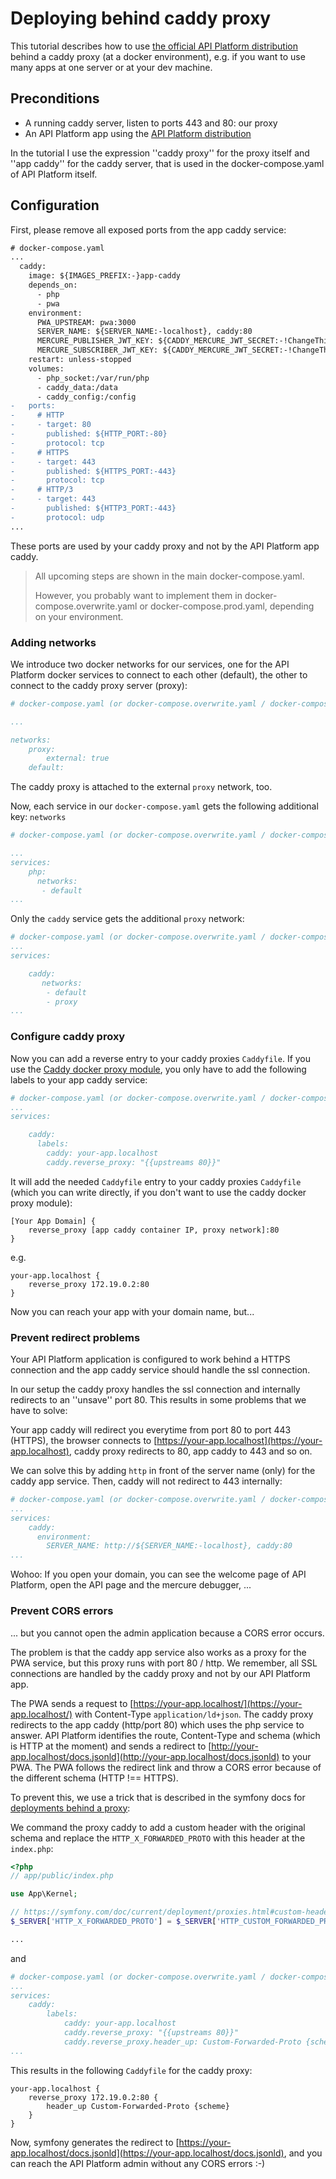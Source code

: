 # Deploying behind caddy proxy

This tutorial describes how to use [the official API Platform distribution](../distribution/index.md) behind a caddy proxy (at a docker environment), e.g. if you want to use many apps at one server or at your dev machine.

## Preconditions

* A running caddy server, listen to ports 443 and 80: our proxy
* An API Platform app using the [API Platform distribution](../distribution/index.md)

In the tutorial I use the expression ''caddy proxy'' for the proxy itself and ''app caddy'' for the caddy server, that is used in the docker-compose.yaml of API Platform itself.

## Configuration

First, please remove all exposed ports from the app caddy service:

```diff
# docker-compose.yaml
...
  caddy:
    image: ${IMAGES_PREFIX:-}app-caddy
    depends_on:
      - php
      - pwa
    environment:
      PWA_UPSTREAM: pwa:3000
      SERVER_NAME: ${SERVER_NAME:-localhost}, caddy:80
      MERCURE_PUBLISHER_JWT_KEY: ${CADDY_MERCURE_JWT_SECRET:-!ChangeThisMercureHubJWTSecretKey!}
      MERCURE_SUBSCRIBER_JWT_KEY: ${CADDY_MERCURE_JWT_SECRET:-!ChangeThisMercureHubJWTSecretKey!}
    restart: unless-stopped
    volumes:
      - php_socket:/var/run/php
      - caddy_data:/data
      - caddy_config:/config
-   ports:
-     # HTTP
-     - target: 80
-       published: ${HTTP_PORT:-80}
-       protocol: tcp
-     # HTTPS
-     - target: 443
-       published: ${HTTPS_PORT:-443}
-       protocol: tcp
-     # HTTP/3
-     - target: 443
-       published: ${HTTP3_PORT:-443}
-       protocol: udp
...
```

These ports are used by your caddy proxy and not by the API Platform app caddy.

> All upcoming steps are shown in the main docker-compose.yaml.
>
> However, you probably want to implement them in docker-compose.overwrite.yaml or docker-compose.prod.yaml, depending on your environment.

### Adding networks

We introduce two docker networks for our services, one for the API Platform docker services to connect to each other (default), the other to connect to the caddy proxy server (proxy):

```yaml
# docker-compose.yaml (or docker-compose.overwrite.yaml / docker-compose.prod.yaml)

...

networks:
    proxy:
        external: true
    default:
```

The caddy proxy is attached to the external `proxy` network, too.

Now, each service in our `docker-compose.yaml` gets the following additional key: `networks`

```yaml
# docker-compose.yaml (or docker-compose.overwrite.yaml / docker-compose.prod.yaml)

...
services:
    php:
      networks:
       - default
...
```

Only the `caddy` service gets the additional `proxy` network:

```yaml
# docker-compose.yaml (or docker-compose.overwrite.yaml / docker-compose.prod.yaml)
...
services:

    caddy:
       networks:
        - default
        - proxy
...
```

### Configure caddy proxy

Now you can add a reverse entry to your caddy proxies `Caddyfile`. If you use the [Caddy docker proxy module](https://github.com/lucaslorentz/caddy-docker-proxy), you only have to add the following labels to your app caddy service:

```yaml
# docker-compose.yaml (or docker-compose.overwrite.yaml / docker-compose.prod.yaml)
...
services:

    caddy:
      labels:
        caddy: your-app.localhost
        caddy.reverse_proxy: "{{upstreams 80}}"
```

It will add the needed `Caddyfile` entry to your caddy proxies `Caddyfile` (which you can write directly, if you don't want to use the caddy docker proxy module):

```text
[Your App Domain] {
    reverse_proxy [app caddy container IP, proxy network]:80
}
```

e.g.

```text
your-app.localhost {
    reverse_proxy 172.19.0.2:80
}
```

Now you can reach your app with your domain name, but...

### Prevent redirect problems

Your API Platform application is configured to work behind a HTTPS connection and the app caddy service should handle the ssl connection.

In our setup the caddy proxy handles the ssl connection and internally redirects to an ''unsave'' port 80. This results in some problems that we have to solve:

Your app caddy will redirect you everytime from port 80 to port 443 (HTTPS), the browser connects to [https://your-app.localhost](https://your-app.localhost), caddy proxy redirects to 80, app caddy to 443 and so on.  

We can solve this by adding `http` in front of the server name (only) for the caddy app service. Then, caddy will not redirect to 443 internally:

```yaml
# docker-compose.yaml (or docker-compose.overwrite.yaml / docker-compose.prod.yaml)
...
services:
    caddy:
      environment:
        SERVER_NAME: http://${SERVER_NAME:-localhost}, caddy:80
...
```

Wohoo: If you open your domain, you can see the welcome page of API Platform, open the API page and the mercure debugger, ...

### Prevent CORS errors

... but you cannot open the admin application because a CORS error occurs.

The problem is that the caddy app service also works as a proxy for the PWA service, but this proxy runs with port 80 / http. We remember, all SSL connections are handled by the caddy proxy and not by our API Platform app.

The PWA sends a request to [https://your-app.localhost/](https://your-app.localhost/) with Content-Type `application/ld+json`. The caddy proxy redirects to the app caddy (http/port 80) which uses the php service to answer.
API Platform identifies the route, Content-Type and schema (which is HTTP at the moment) and sends a redirect to [http://your-app.localhost/docs.jsonld](http://your-app.localhost/docs.jsonld) to your PWA.
The PWA follows the redirect link and throw a CORS error because of the different schema (HTTP !== HTTPS).

To prevent this, we use a trick that is described in the symfony docs for [deployments behind a proxy](https://symfony.com/doc/current/deployment/proxies.html#custom-headers-when-using-a-reverse-proxy):

We command the proxy caddy to add a custom header with the original schema and replace the `HTTP_X_FORWARDED_PROTO` with this header at the `index.php`:

```php
<?php
// app/public/index.php

use App\Kernel;

// https://symfony.com/doc/current/deployment/proxies.html#custom-headers-when-using-a-reverse-proxy
$_SERVER['HTTP_X_FORWARDED_PROTO'] = $_SERVER['HTTP_CUSTOM_FORWARDED_PROTO'];

...
```

and

```yaml
# docker-compose.yaml (or docker-compose.overwrite.yaml / docker-compose.prod.yaml)
...
services:
    caddy:
        labels:
            caddy: your-app.localhost
            caddy.reverse_proxy: "{{upstreams 80}}"
            caddy.reverse_proxy.header_up: Custom-Forwarded-Proto {scheme}
...
```

This results in the following `Caddyfile` for the caddy proxy:

```text
your-app.localhost {
    reverse_proxy 172.19.0.2:80 {
        header_up Custom-Forwarded-Proto {scheme}
    }
}
```

Now, symfony generates the redirect to [https://your-app.localhost/docs.jsonld](https://your-app.localhost/docs.jsonld), and you can reach the API Platform admin without any CORS errors :-)
